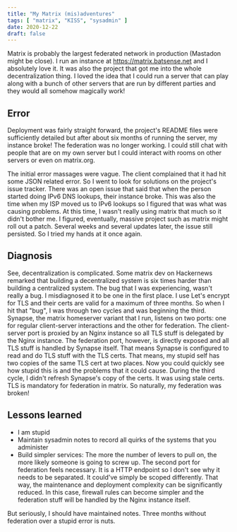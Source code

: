 ```yaml
---
title: "My Matrix (mis)adventures" 
tags: [ "matrix", "KISS", "sysadmin" ]
date: 2020-12-22
draft: false
---
```


Matrix is probably the largest federated network in production (Mastadon
might be close). I run an instance at https://matrix.batsense.net and I
absolutely love it. It was also the project that got me into the whole
decentralization thing. I loved the idea that I could run a server that
can play along with a bunch of other servers that are run by different
parties and they would all somehow magically work!

## Error
Deployment was fairly straight forward, the project's README
files were sufficiently detailed but after about six months of running
the server, my instance broke! The federation was no longer working. I
could still chat with people that are on my own server but I could
interact with rooms on other servers or even on matrix.org. 


The initial error massages were vague. The client complained that it had
hit some JSON related error. So I went to look for solutions on the
project's issue tracker. There was an open issue that said that when the
person started doing IPv6 DNS lookups, their instance broke. This was
also the time when my ISP moved us to IPv6 lookups so I figured that was
what was causing problems. At this time, I wasn't really using matrix
that much so it didn't bother me. I figured, eventually, massive project
such as matrix might roll out a patch. Several weeks and several updates
later, the issue still persisted. So I tried my hands at it once again. 

## Diagnosis
See, decentralization is complicated. Some matrix dev on Hackernews
remarked that building a decentralized system is six times harder than
building a centralized system. The bug that I was experiencing, wasn't
really a bug. I misdiagnosed it to be one in the first place. I use
Let's encrypt for TLS and their certs are valid for a maximum of three
months. So when I hit that "bug", I was through two cycles and was
beginning the third. Synapse, the matrix homeserver variant that I run,
listens on two ports: one for regular client-server interactions and the
other for federation. The client-server port is proxied by an Nginx
instance so all TLS stuff is delegated by the Nginx instance. The
federation port, however, is directly exposed and all TLS stuff is
handled by Synapse itself. That means Synapse is configured to read and
do TLS stuff with the TLS certs. That means, my stupid self has two
copies of the same TLS cert at two places. Now you could quickly see how
stupid this is and the problems that it could cause. During the third
cycle, I didn't refresh Synapse's copy of the certs. It was using stale
certs. TLS is mandatory for federation in matrix. So naturally, my
federation was broken!

## Lessons learned

- I am stupid
- Maintain sysadmin notes to record all quirks of the systems that you
  administer
- Build simpler services: The more the number of levers to pull on, the
  more likely someone is going to screw up. The second port for
  federation feels necessary. It is a HTTP endpoint so I don't see why
  it needs to be separated. It could've simply be scoped differently.
  That way, the maintenance and deployment complexity can be
  significantly reduced. In this case, firewall rules can become simpler
  and the federation stuff will be handled by the Nginx instance itself. 


But seriously, I should have maintained notes. Three months  without
federation over a stupid error is nuts.
